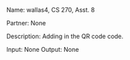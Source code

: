 Name: wallas4, CS 270, Asst. 8

Partner: None

Description: Adding in the QR code code.

Input: None Output: None
